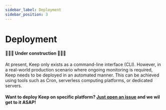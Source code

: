 ```yaml
---
sidebar_label: Deployment
sidebar_position: 3
---
```


# Deployment


#### 👷🏻‍♀️ Under construction 👷🏻‍♀️
At present, Keep only exists as a command-line interface (CLI). However, in a real-world production scenario where ongoing monitoring is required, Keep needs to be deployed in an automated manner. This can be achieved using tools such as Cron, serverless computing platforms, or dedicated servers.

#### Want to deploy Keep on specific platform? [Just open an issue](https://github.com/keephq/keep/issues/new?assignees=&labels=&template=feature_request.md&title=feature:%20new%20deployment%20option) and we wil get to it ASAP!
